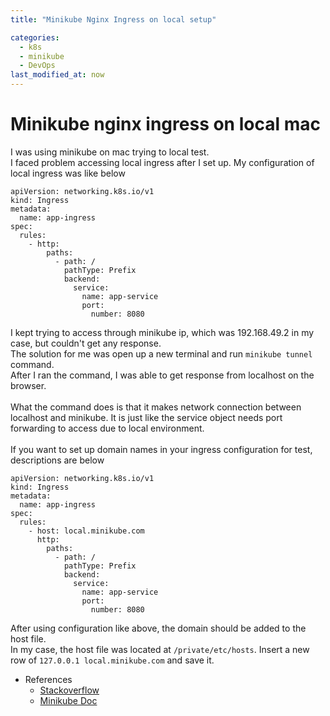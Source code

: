 ```yaml
---
title: "Minikube Nginx Ingress on local setup"

categories: 
  - k8s
  - minikube
  - DevOps
last_modified_at: now
---
```

# Minikube nginx ingress on local mac
I was using minikube on mac trying to local test.<br>
I faced problem accessing local ingress after I set up. My configuration of local ingress was like below
```
apiVersion: networking.k8s.io/v1
kind: Ingress
metadata:
  name: app-ingress
spec:
  rules:
    - http:
        paths:
          - path: /
            pathType: Prefix
            backend:
              service:
                name: app-service
                port:
                  number: 8080
```
I kept trying to access through minikube ip, which was 192.168.49.2 in my case, but couldn't get any response. <br>
The solution for me was open up a new terminal and run `minikube tunnel` command. <br>
After I ran the command, I was able to get response from localhost on the browser. <br>
<br>
What the command does is that it makes network connection between localhost and minikube. It is just like the service object needs port forwarding to access due to local environment. <br>
<br>
If you want to set up domain names in your ingress configuration for test, descriptions are below
```
apiVersion: networking.k8s.io/v1
kind: Ingress
metadata:
  name: app-ingress
spec:
  rules:
    - host: local.minikube.com
      http:
        paths:
          - path: /
            pathType: Prefix
            backend:
              service:
                name: app-service
                port:
                  number: 8080
```
After using configuration like above, the domain should be added to the host file. <br>
In my case, the host file was located at `/private/etc/hosts`. Insert a new row of `127.0.0.1 local.minikube.com` and save it.

* References
  * [Stackoverflow](https://stackoverflow.com/questions/58561682/minikube-with-ingress-example-not-working)
  * [Minikube Doc](https://minikube.sigs.k8s.io/docs/handbook/accessing/#:~:text=minikube%20tunnel%20runs%20as%20a,on%20the%20host%20operating%20system.)

